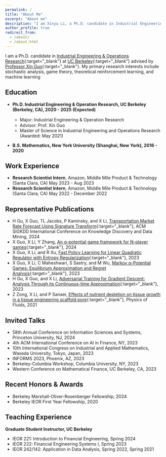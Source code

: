 ```yaml
---
permalink: /
title: "About Me"
excerpt: "About me"
description: "I am Xinyu Li, a Ph.D. candidate in Industrial Engineering & Operations Research at UC Berkeley. My primary research interests include stochastic control and games, theoretical reinforcement learning, and machine learning"
author_profile: true
redirect_from: 
  - /about/
  - /about.html
---
```


I am a Ph.D. candidate in [Industrial Engineering & Operations Research](https://ieor.berkeley.edu){:target="_blank"} at [UC Berkeley](https://www.berkeley.edu){:target="_blank"} advised by [Professor Xin Guo](https://xinguo.ieor.berkeley.edu/){:target="_blank"}. My primary research interests include stochastic analysis, game theory, theoretical reinforcement learning, and machine learning

## Education

- **Ph.D. Industrial Engineering & Operation Research, UC Berkeley (Berkeley, CA), 2020 - 2025 (Expected)**

    - Major: Industrial Engineering & Operation Research　　　　　　　 
    - Advisor: Prof. Xin Guo
    - Master of Science in Industrial Engineering and Operations Research (Awarded: May 2021)

- **B.S. Mathematics, New York University (Shanghai, New York), 2016 - 2020**

## Work Experience
- **Research Scientist Intern**, Amazon, Middle Mile Product & Technology (Santa Clara, CA)  May 2023 - Aug 2023 
- **Research Scientist Intern**, Amazon, Middle Mile Product & Technology (Santa Clara, CA)  May 2022 - December 2022


## Representative Publications
- H Gu, X Guo, TL Jacobs, P Kaminsky, and X Li, [Transportation Market Rate Forecast Using Signature Transform](https://arxiv.org/abs/2401.04857){:target="_blank"}, ACM SIGKDD International Conference on Knowledge Discovery and Data Mining, 2024
- X Guo, X Li, Y Zhang, [An α-potential game framework for N-player games](https://arxiv.org/abs/2403.16962){:target="_blank"}, 2024
- X Guo, X Li, and R Xu, [Fast Policy Learning for Linear Quadratic Regulator with Entropy Regularization](https://arxiv.org/abs/2311.14168){:target="_blank"}, 2023
- X Guo, X Li, C Maheshwari, S Sastry, and M Wu, [Markov α-Potential Games: Equilibrium Approximation and Regret Analysis](https://arxiv.org/abs/2305.12553){:target="_blank"}, 2023
- H Gu, X Guo, and X Li, [Adversarial Training for Gradient Descent: Analysis Through its Continuous-time Approximation](https://arxiv.org/abs/2105.08037){:target="_blank"}, 2023
- Z Zong, X Li, and P Sanaei, [Effects of nutrient depletion on tissue growth in a tissue engineering scaffold pore](https://aip.scitation.org/doi/10.1063/5.0071171){:target="_blank"}, Physics of Fluids, 2021

## Invited Talks
- 58th Annual Conference on Information Sciences and Systems, Princeton University, NJ, 2024
- 4th ACM International Conference on AI in Finance, NY, 2023
- 10th International Congress on Industrial and Applied Mathematics, Waseda University, Tokyo, Japan, 2023
- INFORMS 2023, Phoenix, AZ, 2023
- Berkeley-Columbia Workshop, Columbia University, NY, 2023
- Western Conference on Mathematical Finance, UC Berkeley, CA, 2023

## Recent Honors & Awards
- Berkeley Marshall-Oliver-Rosenberger Fellowship, 2024
- Berkeley IEOR First Year Fellowship, 2020


## Teaching Experience
**Graduate Student Instructor, UC Berkeley**
- IEOR 221: Introduction to Financial Engineering, Spring 2024
- IEOR 222: Financial Engineering Systems I, Spring 2023
- IEOR 242/142: Application in Data Analysis, Spring 2022, Spring 2021



